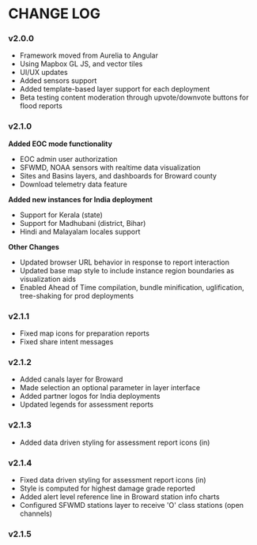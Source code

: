 CHANGE LOG
==========

### v2.0.0
- Framework moved from Aurelia to Angular
- Using Mapbox GL JS, and vector tiles
- UI/UX updates
- Added sensors support
- Added template-based layer support for each deployment
- Beta testing content moderation through upvote/downvote buttons for flood reports

### v2.1.0
**Added EOC mode functionality**

- EOC admin user authorization
- SFWMD, NOAA sensors with realtime data visualization
- Sites and Basins layers, and dashboards for Broward county
- Download telemetry data feature

**Added new instances for India deployment**

- Support for Kerala (state)
- Support for Madhubani (district, Bihar)
- Hindi and Malayalam locales support

**Other Changes**

- Updated browser URL behavior in response to report interaction
- Updated base map style to include instance region boundaries as visualization aids
- Enabled Ahead of Time compilation, bundle minification, uglification, tree-shaking for prod deployments

### v2.1.1
- Fixed map icons for preparation reports
- Fixed share intent messages

### v2.1.2
- Added canals layer for Broward
- Made selection an optional parameter in layer interface
- Added partner logos for India deployments
- Updated legends for assessment reports


### v2.1.3
- Added data driven styling for assessment report icons (in)

### v2.1.4
- Fixed data driven styling for assessment report icons (in)
- Style is computed for highest damage grade reported
- Added alert level reference line in Broward station info charts
- Configured SFWMD stations layer to receive 'O' class stations (open channels)

### v2.1.5
